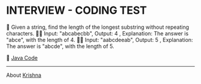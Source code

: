 # INTERVIEW - CODING TEST

:thinking: Given a string, find the length of the longest substring without repeating characters.
:tipping_hand_man: Input: "abcabecbb",  Output: 4 , Explanation: The answer is "abce", with the length of 4.
:tipping_hand_man: Input: "aabcdeeab",  Output: 5 , Explanation: The answer is "abcde", with the length of 5.

:open_book: [Java Code](https://github.com/krishnamanchikalapudi/examples.java/blob/develop/CodeTest/src/code/test/RepeatingCharacters.java)


***


About [Krishna](https://www.linkedin.com/in/krishnamanchikalapudi/)



